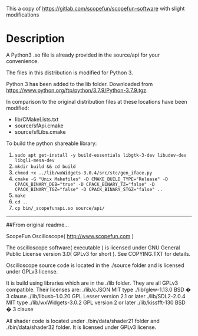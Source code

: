This a copy of https://gitlab.com/scopefun/scopefun-software with slight modifications

# Description
A Python3 .so file is already provided in the source/api for your convenience.

The files in this distribution is modified for Python 3.

Python 3 has been added to the lib folder. Downloaded from https://www.python.org/ftp/python/3.7.9/Python-3.7.9.tgz.

In comparison to the original distribution files at these locations have been modified:
<ul>
<li>lib/CMakeLists.txt</li>
<li>source/sfApi.cmake</li>
<li>source/sfLibs.cmake</li>
</ul>

To build the python shareable library:
1. ```sudo apt get-install -y build-essentials libgtk-3-dev libudev-dev libgl1-mesa-dev```
2. ```mkdir build && cd build```
3. ```chmod +x ../lib/wxWidgets-3.0.4/src/stc/gen_iface.py```
4. ```cmake -G "Unix Makefiles" -D CMAKE_BUILD_TYPE="Release" -D CPACK_BINARY_DEB="true" -D CPACK_BINARY_TZ="false" -D CPACK_BINARY_TGZ="false" -D CPACK_BINARY_STGZ="false" ..```
5. ```make```
6. ```cd ..```
7. ```cp bin/_scopefunapi.so source/api/```


****
##From original readme...

ScopeFun Oscilloscope( http://www.scopefun.com )

The oscilloscope software( executable ) is licensed under GNU General Public License version 3.0( GPLv3 for short ).
See COPYING.TXT for details.

Oscilloscope source code is located in the ./source folder and is licensed under GPLv3 license.

It is build using libraries which are in the ./lib folder.
They are all GPLv3 compatible. Their licenses are:
./lib/cJSON           MIT type
./lib/glew-1.13.0     BSD � 3 clause
./lib/libusb-1.0.20   GPL Lesser version 2.1 or later
./lib/SDL2-2.0.4      MIT type
./lib/wxWidgets-3.0.2 GPL version 2 or later
./lib/kissfft-130     BSD � 3 clause

All shader code is located under ./bin/data/shader21 folder and ./bin/data/shader32 folder. It is licensed under GPLv3 license.
